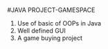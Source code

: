 #JAVA PROJECT-GAMESPACE
1. Use of basic of OOPs in Java 
2. Well defined GUI
3. A game buying project
